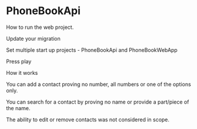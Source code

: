 # PhoneBookApi

How to run the web project.

Update your migration

Set multiple start up projects - PhoneBookApi and PhoneBookWebApp

Press play



How it works

You can add a contact proving no number, all numbers or one of the options only.

You can search for a contact by proving no name or provide a part/piece of the name.


The ability to edit or remove contacts was not considered in scope.